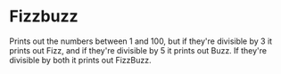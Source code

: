 # Fizzbuzz
Prints out the numbers between 1 and 100, but if they're divisible by 3 it prints out Fizz, and if they're divisible by 5 it prints out Buzz.
If they're divisible by both it prints out FizzBuzz.
